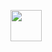 [<img src="https://developers.google.com/static/mediapipe/images/mediapipe_icon.svg" width="50">](https://www.intel.com/)

